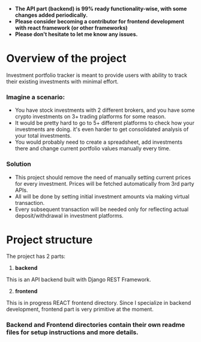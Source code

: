 - **The API part (backend) is 99% ready functionality-wise, with some changes added periodically.**
- **Please consider becoming a contributor for frontend development with react framework (or other frameworks)**
- **Please don't hesitate to let me know any issues.**

# Overview of the project
Investment portfolio tracker is meant to provide users with ability to track their existing investments with
minimal effort.

### Imagine a scenario: 
- You have stock investments with 2 different brokers, 
and you have some crypto investments on 3+ trading platforms for some reason.
- It would be pretty hard to go to 5+ different platforms to check how your investments are doing.
it's even harder to get consolidated analysis of your total investments.
- You would probably need to create a spreadsheet, add investments there and change current portfolio values manually every time.

### Solution
- This project should remove the need of manually setting current prices for every investment.
Prices will be fetched automatically from 3rd party APIs.
- All will be done by setting initial investment amounts via making virtual transaction.
- Every subsequent transaction will be needed only for reflecting actual deposit/withdrawal in investment platforms.

# Project structure
The project has 2 parts: 

1. **backend** 

This is an API backend built with Django REST Framework.

2. **frontend** 

This is in progress REACT frontend directory. Since I specialize in backend development,
frontend part is very primitive at the moment.



### Backend and Frontend directories contain their own readme files for setup instructions and more details.
